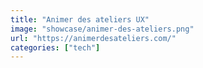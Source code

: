 ```yaml
---
title: "Animer des ateliers UX"
image: "showcase/animer-des-ateliers.png"
url: "https://animerdesateliers.com/"
categories: ["tech"]
---
```

